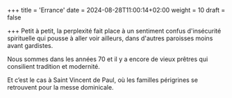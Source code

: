 +++
title = 'Errance'
date = 2024-08-28T11:00:14+02:00
weight = 10
draft = false

+++
Petit à petit, la perplexité fait place à un sentiment confus d'insécurité spirituelle qui pousse à aller voir ailleurs, dans d'autres paroisses moins avant gardistes.

Nous sommes dans les années 70 et il y a encore de vieux prêtres qui consilient tradition et modernité.

Et c’est le cas à Saint Vincent de Paul, où les familles périgrines se retrouvent pour la messe dominicale.
